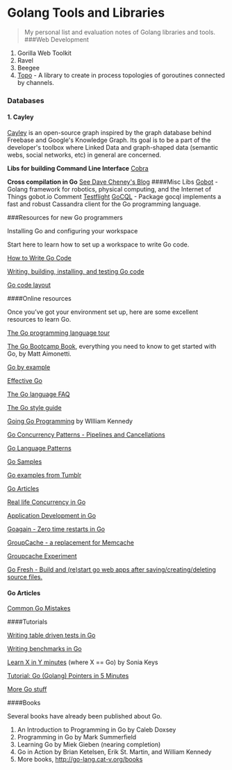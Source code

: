 Golang Tools and Libraries
======================
> My personal list and evaluation notes of Golang libraries and tools.
###Web Development 
1. Gorilla Web Toolkit
2. Ravel
3. Beegee
4. [Topo](https://github.com/mdmarek/topo) - A library to create in process topologies of goroutines connected by channels.

### Databases

#### 1. Cayley
[Cayley](https://github.com/google/cayley) is an open-source graph inspired by the graph database behind Freebase and Google's Knowledge Graph. Its goal is to be a part of the developer's toolbox where Linked Data and graph-shaped data (semantic webs, social networks, etc) in general are concerned.

**Libs for building Command Line Interface** 
[Cobra](https://github.com/spf13/cobra)

**Cross compilation in Go**
[See Dave Cheney's Blog](http://dave.cheney.net/2013/07/09/an-introduction-to-cross-compilation-with-go-1-1)
####Misc Libs
[Gobot](http://gobot.io/) - Golang framework for robotics, physical computing, and the Internet of Things 
gobot.io  Comment
[Testflight](https://github.com/drewolson/testflight)
[GoCQL](https://github.com/gocql/gocql) - Package gocql implements a fast and robust Cassandra client for the Go programming language.

###Resources for new Go programmers

Installing Go and configuring your workspace

Start here to learn how to set up a workspace to write Go code.

[How to Write Go Code](http://golang.org/doc/code.html)

[Writing, building, installing, and testing Go code](https://www.youtube.com/watch?v=XCsL89YtqCs)

[Go code layout](https://code.google.com/p/jmcvetta-contrib/wiki/GithubCodeLayout)


####Online resources

Once you’ve got your environment set up, here are some excellent resources to learn Go.

[The Go programming language tour](http://tour.golang.org/#1)

[The Go Bootcamp Book](http://www.golangbootcamp.com/book/), everything you need to know to get started with Go, by Matt Aimonetti.

[Go by example](https://gobyexample.com/)

[Effective Go](http://golang.org/doc/effective_go.html)

[The Go language FAQ](http://golang.org/doc/faq)

[The Go style guide](https://code.google.com/p/go-wiki/wiki/Style)

[Going Go Programming](http://www.goinggo.net/) by WIlliam Kennedy

[Go Concurrency Patterns - Pipelines and Cancellations](http://blog.golang.org/pipelines)

[Go Language Patterns](https://sites.google.com/site/gopatterns/)

[Go Samples](https://github.com/golang-samples)

[Go examples from Tumblr](http://golang-examples.tumblr.com/)

[Go Articles](https://github.com/golang/go/wiki/Articles)

[Real life Concurrency in Go](http://matt.aimonetti.net/posts/2012/11/27/real-life-concurrency-in-go/)

[Application Development in Go](http://jasonroelofs.com/2013/08/01/application-development-in-go/)

[Goagain - Zero time restarts in Go](https://github.com/rcrowley/goagain)

[GroupCache - a replacement for Memcache](https://github.com/golang/groupcache)

[Groupcache Experiment](https://github.com/capotej/groupcache-db-experiment)

[Go Fresh - Build and (re)start go web apps after saving/creating/deleting source files.](https://github.com/pilu/fresh)


#### Go Articles
[Common Go Mistakes](http://soryy.com/blog/2014/common-mistakes-with-go-lang/)

####Tutorials

[Writing table driven tests in Go](http://dave.cheney.net/2013/06/09/writing-table-driven-tests-in-go)

[Writing benchmarks in Go](http://dave.cheney.net/2013/06/30/how-to-write-benchmarks-in-go)

[Learn X in Y minutes](http://learnxinyminutes.com/docs/go/) (where X == Go) by Sonia Keys

[Tutorial: Go (Golang) Pointers in 5 Minutes](http://www.giantflyingsaucer.com/blog/?p=4720)

[More Go stuff](https://github.com/mindreframer/golang-stuff)

####Books

Several books have already been published about Go.

 1. An Introduction to Programming in Go by Caleb Doxsey
 2. Programming in Go by Mark Summerfield
 3. Learning Go by Miek Gieben (nearing completion)
 4. Go in Action by Brian Ketelsen, Erik St. Martin, and William Kennedy
 5. More books, http://go-lang.cat-v.org/books

